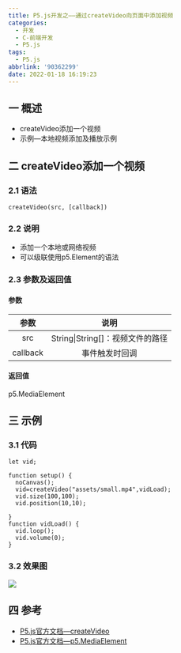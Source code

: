 ```yaml
---
title: P5.js开发之——通过createVideo向页面中添加视频
categories:
  - 开发
  - C-前端开发
  - P5.js
tags:
  - P5.js
abbrlink: '90362299'
date: 2022-01-18 16:19:23
---
```

## 一 概述

* createVideo添加一个视频
* 示例—本地视频添加及播放示例

<!--more-->

## 二 createVideo添加一个视频

### 2.1 语法

```
createVideo(src, [callback])
```

### 2.2 说明

* 添加一个本地或网络视频
* 可以级联使用p5.Element的语法

### 2.3 参数及返回值

#### 参数

|   参数   |               说明               |
| :------: | :------------------------------: |
|   src    | String\|String[]：视频文件的路径 |
| callback |          事件触发时回调          |

#### 返回值

p5.MediaElement

## 三 示例

### 3.1 代码

```
let vid;

function setup() {
  noCanvas();
  vid=createVideo("assets/small.mp4",vidLoad);
  vid.size(100,100);
  vid.position(10,10);

}
function vidLoad() {
  vid.loop();
  vid.volume(0);
}
```

### 3.2 效果图
![][1]

## 四 参考

* [P5.js官方文档—createVideo](https://p5js.org/zh-Hans/reference/#/p5/createVideo)
* [P5.js官方文档—p5.MediaElement](https://p5js.org/zh-Hans/reference/#/p5.MediaElement)



[1]:https://cdn.jsdelivr.net/gh/PGzxc/CDN@master/blog-p5js/p5js-createvideo-sample1.gif